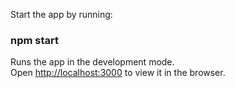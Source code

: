 Start the app by running: 

### npm start

Runs the app in the development mode.\
Open [http://localhost:3000](http://localhost:3000) to view it in the browser.
